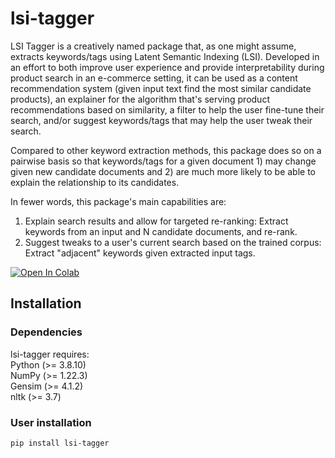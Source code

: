 # lsi-tagger  
LSI Tagger is a creatively named package that, as one might assume, extracts keywords/tags using Latent Semantic Indexing (LSI). Developed in an effort to both improve user experience and provide interpretability during product search in an e-commerce setting, it can be used as a content recommendation system (given input text find the most similar candidate products), an explainer for the algorithm that's serving product recommendations based on similarity, a filter to help the user fine-tune their search, and/or suggest keywords/tags that may help the user tweak their search.  
  
Compared to other keyword extraction methods, this package does so on a pairwise basis so that keywords/tags for a given document 1) may change given new candidate documents and 2) are much more likely to be able to explain the relationship to its candidates.  
  
In fewer words, this package's main capabilities are:  
1) Explain search results and allow for targeted re-ranking: Extract keywords from an input and N candidate documents, and re-rank.
2) Suggest tweaks to a user's current search based on the trained corpus: Extract "adjacent" keywords given extracted input tags.
  
  
[![Open In Colab](https://colab.research.google.com/assets/colab-badge.svg)](https://colab.research.google.com/drive/1LisuSaLIgAUSgMHWN68F-T1oKpmVQIeA)

  
## Installation  
### Dependencies  
lsi-tagger requires:  
Python (>= 3.8.10)  
NumPy (>= 1.22.3)  
Gensim (>= 4.1.2)  
nltk (>= 3.7)  
  
### User installation
`pip install lsi-tagger`
